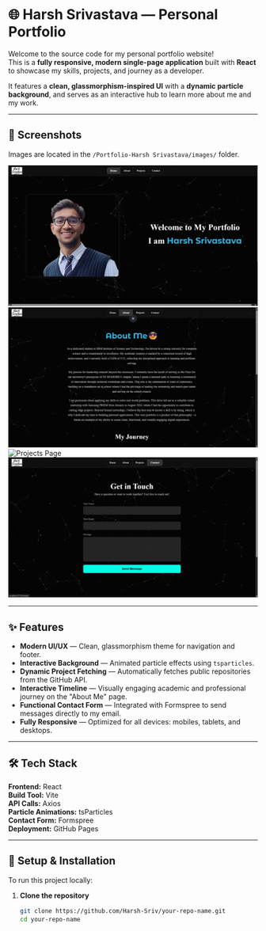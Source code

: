 # 🌐 Harsh Srivastava — Personal Portfolio

Welcome to the source code for my personal portfolio website!  
This is a **fully responsive, modern single-page application** built with **React** to showcase my skills, projects, and journey as a developer.  

It features a **clean, glassmorphism-inspired UI** with a **dynamic particle background**, and serves as an interactive hub to learn more about me and my work.

---

## 📸 Screenshots
Images are located in the `/Portfolio-Harsh Srivastava/images/` folder.

![Home Page](Portfolio-Harsh%20Srivastava/Images/Home.png)
![About Page](Portfolio-Harsh%20Srivastava/Images/About.png)
![Projects Page](Portfolio-Harsh%20Srivastava/Images/Projects.png)
![Contact Page](Portfolio-Harsh%20Srivastava/Images/Contact.png)


---

## ✨ Features

- **Modern UI/UX** — Clean, glassmorphism theme for navigation and footer.
- **Interactive Background** — Animated particle effects using `tsparticles`.
- **Dynamic Project Fetching** — Automatically fetches public repositories from the GitHub API.
- **Interactive Timeline** — Visually engaging academic and professional journey on the "About Me" page.
- **Functional Contact Form** — Integrated with Formspree to send messages directly to my email.
- **Fully Responsive** — Optimized for all devices: mobiles, tablets, and desktops.

---

## 🛠️ Tech Stack

**Frontend:** React  
**Build Tool:** Vite  
**API Calls:** Axios  
**Particle Animations:** tsParticles  
**Contact Form:** Formspree  
**Deployment:** GitHub Pages  

---

## 🚀 Setup & Installation

To run this project locally:

1. **Clone the repository**
   ```bash
   git clone https://github.com/Harsh-Sriv/your-repo-name.git
   cd your-repo-name
